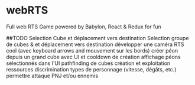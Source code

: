 # webRTS

Full web RTS Game powered by Babylon, React & Redux for fun

##TODO
Selection Cube et déplacement vers destination
Selection groupe de cubes & et déplacement vers destination
développer une caméra RTS cool (avec keyboard arrows and mouvement sur les bords)
créer péon depuis un grand cube avec UI et cooldown de création
affichage péons sélectionnés dans l'UI
pathfinding de cubes
création et exploitation ressources
discrimination types de personnage (vitesse, dégâts, etc.)
permettre attaque PNJ et/ou ennemis
